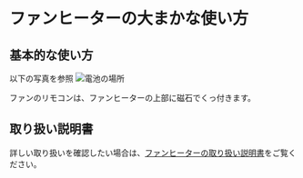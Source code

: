 # ファンヒーターの大まかな使い方

## 基本的な使い方
以下の写真を参照
![電池の場所](/images/fan_heater.jpeg)

ファンのリモコンは、ファンヒーターの上部に磁石でくっ付きます。

## 取り扱い説明書
詳しい取り扱いを確認したい場合は、[ファンヒーターの取り扱い説明書](https://www.dyson.co.jp/support/air-treatment/purifiers/purifier-hot-cool-gen1)をご覧ください。
